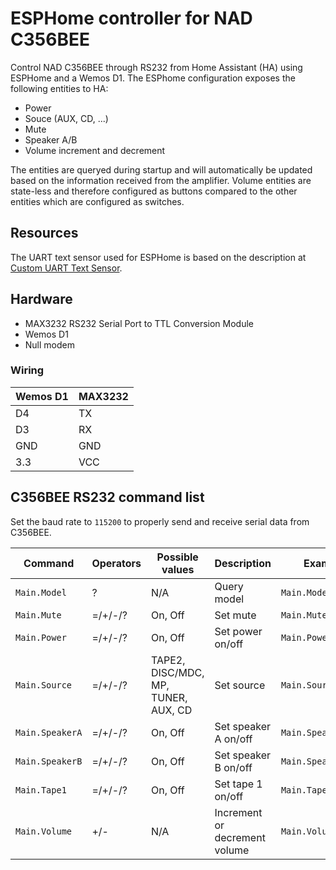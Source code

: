 # ESPHome controller for NAD C356BEE

Control NAD C356BEE through RS232 from Home Assistant (HA) using ESPHome and a Wemos D1. The ESPhome configuration exposes the following entities to HA:

- Power
- Souce (AUX, CD, ...)
- Mute
- Speaker A/B
- Volume increment and decrement

The entities are queryed during startup and will automatically be updated based on the information received from the amplifier.
Volume entities are state-less and therefore configured as buttons compared to the other entities which are configured as switches.

## Resources

The UART text sensor used for ESPHome is based on the description at [Custom UART Text Sensor](https://esphome.io/cookbook/uart_text_sensor.html).

## Hardware

- MAX3232 RS232 Serial Port to TTL Conversion Module
- Wemos D1
- Null modem

### Wiring

| Wemos D1 | MAX3232 |
| -------- | ------- |
| D4       | TX      |
| D3       | RX      |
| GND      | GND     |
| 3.3      | VCC     |

## C356BEE RS232 command list

Set the baud rate to `115200` to properly send and receive serial data from C356BEE. 

| Command         | Operators | Possible values                     | Description                   | Example             |
| --------------- | --------- | ----------------------------------- | ----------------------------- | ------------------- |
| `Main.Model`    | ?         | N/A                                 | Query model                   | `Main.Model?`       |
| `Main.Mute`     | =/+/-/?   | On, Off                             | Set mute                      | `Main.Mute=On`      |
| `Main.Power`    | =/+/-/?   | On, Off                             | Set power on/off              | `Main.Power=On`     |
| `Main.Source`   | =/+/-/?   | TAPE2, DISC/MDC, MP, TUNER, AUX, CD | Set source                    | `Main.Source=CD`    |
| `Main.SpeakerA` | =/+/-/?   | On, Off                             | Set speaker A on/off          | `Main.SpeakerA=On`  |
| `Main.SpeakerB` | =/+/-/?   | On, Off                             | Set speaker B on/off          | `Main.SpeakerB=Off` |
| `Main.Tape1`    | =/+/-/?   | On, Off                             | Set tape 1 on/off             | `Main.Tape1=On`     |
| `Main.Volume`   | +/-       | N/A                                 | Increment or decrement volume | `Main.Volume+`      |
